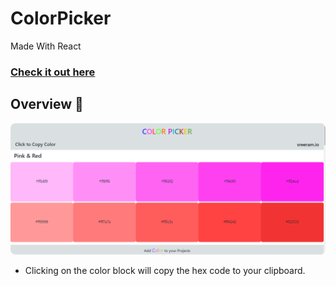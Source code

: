 # ColorPicker

 <h7> Made With React</h7>

### [Check it out here] 


## Overview 👀

<p>
<img src="overview.png" style="border-radius:8px">
  
</p>

- Clicking on the color block will copy the hex code to your clipboard.

[check it out here]: https://sreeramthatavarthi.github.io/colorPicker/
